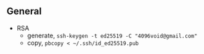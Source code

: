 ## General
- RSA
  - generate, `ssh-keygen -t ed25519 -C "4096void@gmail.com"`
  - copy, `pbcopy < ~/.ssh/id_ed25519.pub`